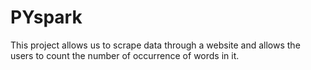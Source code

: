 # PYspark
This project allows us to scrape data through a website and allows the users to count the number of occurrence of words in it.
